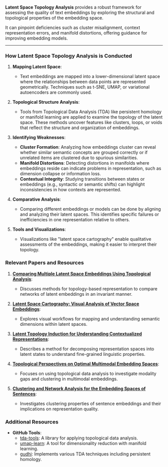 **Latent Space Topology Analysis** provides a robust framework for assessing the quality of text embeddings by exploring the structural and topological properties of the embedding space.

It can pinpoint deficiencies such as cluster misalignment, context representation errors, and manifold distortions, offering guidance for improving embedding models.

---



### **How Latent Space Topology Analysis is Conducted**

1. **Mapping Latent Space**:
   
   - Text embeddings are mapped into a lower-dimensional latent space where the relationships between data points are represented geometrically. Techniques such as t-SNE, UMAP, or variational autoencoders are commonly used.

2. **Topological Structure Analysis**:
   
   - Tools from Topological Data Analysis (TDA) like persistent homology or manifold learning are applied to examine the topology of the latent space. These methods uncover features like clusters, loops, or voids that reflect the structure and organization of embeddings.

3. **Identifying Weaknesses**:
   
   - **Cluster Formation**: Analyzing how embeddings cluster can reveal whether similar semantic concepts are grouped correctly or if unrelated items are clustered due to spurious similarities.
   - **Manifold Distortions**: Detecting distortions in manifolds where embeddings reside can indicate problems in representation, such as dimension collapse or information loss.
   - **Contextual Integrity**: Studying transitions between states or embeddings (e.g., syntactic or semantic shifts) can highlight inconsistencies in how contexts are represented.

4. **Comparative Analysis**:
   
   - Comparing different embeddings or models can be done by aligning and analyzing their latent spaces. This identifies specific failures or inefficiencies in one representation relative to others.

5. **Tools and Visualizations**:
   
   - Visualizations like "latent space cartography" enable qualitative assessments of the embeddings, making it easier to interpret their topology.

### **Relevant Papers and Resources**

1. **[Comparing Multiple Latent Space Embeddings Using Topological Analysis](https://consensus.app/papers/comparing-multiple-latent-space-embeddings-using-you-kim/9c9b569c209b552395301ad7302a0362/?utm_source=chatgpt)**:
   
   - Discusses methods for topology-based representation to compare networks of latent embeddings in an invariant manner.

2. **[Latent Space Cartography: Visual Analysis of Vector Space Embeddings](https://consensus.app/papers/latent-space-cartography-visual-analysis-of-vector-space-liu-jun/0286fa6592cb5d05af577a4321c3612e/?utm_source=chatgpt)**:
   
   - Explores visual workflows for mapping and understanding semantic dimensions within latent spaces.

3. **[Latent Topology Induction for Understanding Contextualized Representations](https://consensus.app/papers/latent-topology-induction-for-understanding-fu-lapata/477ccdc0d31a5661a80193058f5771f5/?utm_source=chatgpt)**:
   
   - Describes a method for decomposing representation spaces into latent states to understand fine-grained linguistic properties.

4. **[Topological Perspectives on Optimal Multimodal Embedding Spaces](https://consensus.app/papers/topological-perspectives-on-optimal-multimodal-aziz-bahrudeen/87bb5daf89bf55088334682d526422a1/?utm_source=chatgpt)**:
   
   - Focuses on using topological data analysis to investigate modality gaps and clustering in multimodal embeddings.

5. **[Clustering and Network Analysis for the Embedding Spaces of Sentences](https://consensus.app/papers/clustering-and-network-analysis-for-the-embedding-spaces-an-kalinowski/7e91d1a49a965bfbbaa314d76517c4ec/?utm_source=chatgpt)**:
   
   - Investigates clustering properties of sentence embeddings and their implications on representation quality.

### **Additional Resources**

- **GitHub Tools**:
  - [tda-tools](https://github.com/tda-tools): A library for applying topological data analysis.
  - [umap-learn](https://github.com/lmcinnes/umap): A tool for dimensionality reduction with manifold learning.
  - [gudhi](https://github.com/GUDHI/gudhi-devel): Implements various TDA techniques including persistent homology.
